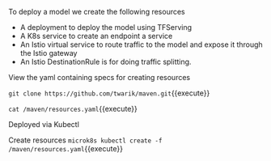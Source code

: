 To deploy a model we create the following resources
- A deployment to deploy the model using TFServing
- A K8s service to create an endpoint a service
- An Istio virtual service to route traffic to the model and expose it through the Istio gateway
- An Istio DestinationRule is for doing traffic splitting.

View the yaml containing specs for creating resources

`git clone https://github.com/twarik/maven.git`{{execute}}

`cat /maven/resources.yaml`{{execute}}

Deployed via Kubectl

Create resources
`microk8s kubectl create -f /maven/resources.yaml`{{execute}}
